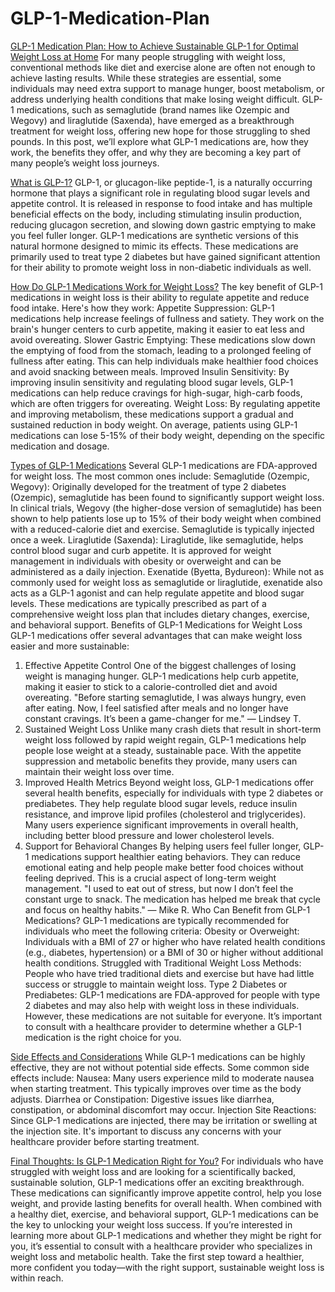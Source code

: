 # GLP-1-Medication-Plan

[GLP-1 Medication Plan: How to Achieve Sustainable GLP-1 for Optimal Weight Loss at Home](https://www.offerplox.com/weight-loss/center-for-medical-weight-loss/)
For many people struggling with weight loss, conventional methods like diet and exercise alone are often not enough to achieve lasting results. While these strategies are essential, some individuals may need extra support to manage hunger, boost metabolism, or address underlying health conditions that make losing weight difficult. GLP-1 medications, such as semaglutide (brand names like Ozempic and Wegovy) and liraglutide (Saxenda), have emerged as a breakthrough treatment for weight loss, offering new hope for those struggling to shed pounds.
In this post, we’ll explore what GLP-1 medications are, how they work, the benefits they offer, and why they are becoming a key part of many people’s weight loss journeys.

[What is GLP-1?](https://www.offerplox.com/weight-loss/center-for-medical-weight-loss/)
GLP-1, or glucagon-like peptide-1, is a naturally occurring hormone that plays a significant role in regulating blood sugar levels and appetite control. It is released in response to food intake and has multiple beneficial effects on the body, including stimulating insulin production, reducing glucagon secretion, and slowing down gastric emptying to make you feel fuller longer.
GLP-1 medications are synthetic versions of this natural hormone designed to mimic its effects. These medications are primarily used to treat type 2 diabetes but have gained significant attention for their ability to promote weight loss in non-diabetic individuals as well.

[How Do GLP-1 Medications Work for Weight Loss?](https://www.offerplox.com/weight-loss/center-for-medical-weight-loss/)
The key benefit of GLP-1 medications in weight loss is their ability to regulate appetite and reduce food intake. Here's how they work:
Appetite Suppression: GLP-1 medications help increase feelings of fullness and satiety. They work on the brain's hunger centers to curb appetite, making it easier to eat less and avoid overeating.
Slower Gastric Emptying: These medications slow down the emptying of food from the stomach, leading to a prolonged feeling of fullness after eating. This can help individuals make healthier food choices and avoid snacking between meals.
Improved Insulin Sensitivity: By improving insulin sensitivity and regulating blood sugar levels, GLP-1 medications can help reduce cravings for high-sugar, high-carb foods, which are often triggers for overeating.
Weight Loss: By regulating appetite and improving metabolism, these medications support a gradual and sustained reduction in body weight. On average, patients using GLP-1 medications can lose 5-15% of their body weight, depending on the specific medication and dosage.

[Types of GLP-1 Medications](https://www.offerplox.com/weight-loss/center-for-medical-weight-loss/)
Several GLP-1 medications are FDA-approved for weight loss. The most common ones include:
Semaglutide (Ozempic, Wegovy): Originally developed for the treatment of type 2 diabetes (Ozempic), semaglutide has been found to significantly support weight loss. In clinical trials, Wegovy (the higher-dose version of semaglutide) has been shown to help patients lose up to 15% of their body weight when combined with a reduced-calorie diet and exercise. Semaglutide is typically injected once a week.
Liraglutide (Saxenda): Liraglutide, like semaglutide, helps control blood sugar and curb appetite. It is approved for weight management in individuals with obesity or overweight and can be administered as a daily injection.
Exenatide (Byetta, Bydureon): While not as commonly used for weight loss as semaglutide or liraglutide, exenatide also acts as a GLP-1 agonist and can help regulate appetite and blood sugar levels.
These medications are typically prescribed as part of a comprehensive weight loss plan that includes dietary changes, exercise, and behavioral support.
Benefits of GLP-1 Medications for Weight Loss
GLP-1 medications offer several advantages that can make weight loss easier and more sustainable:
1. Effective Appetite Control
One of the biggest challenges of losing weight is managing hunger. GLP-1 medications help curb appetite, making it easier to stick to a calorie-controlled diet and avoid overeating.
"Before starting semaglutide, I was always hungry, even after eating. Now, I feel satisfied after meals and no longer have constant cravings. It’s been a game-changer for me." — Lindsey T.
2. Sustained Weight Loss
Unlike many crash diets that result in short-term weight loss followed by rapid weight regain, GLP-1 medications help people lose weight at a steady, sustainable pace. With the appetite suppression and metabolic benefits they provide, many users can maintain their weight loss over time.
3. Improved Health Metrics
Beyond weight loss, GLP-1 medications offer several health benefits, especially for individuals with type 2 diabetes or prediabetes. They help regulate blood sugar levels, reduce insulin resistance, and improve lipid profiles (cholesterol and triglycerides). Many users experience significant improvements in overall health, including better blood pressure and lower cholesterol levels.
4. Support for Behavioral Changes
By helping users feel fuller longer, GLP-1 medications support healthier eating behaviors. They can reduce emotional eating and help people make better food choices without feeling deprived. This is a crucial aspect of long-term weight management.
"I used to eat out of stress, but now I don’t feel the constant urge to snack. The medication has helped me break that cycle and focus on healthy habits." — Mike R.
Who Can Benefit from GLP-1 Medications?
GLP-1 medications are typically recommended for individuals who meet the following criteria:
Obesity or Overweight: Individuals with a BMI of 27 or higher who have related health conditions (e.g., diabetes, hypertension) or a BMI of 30 or higher without additional health conditions.
Struggled with Traditional Weight Loss Methods: People who have tried traditional diets and exercise but have had little success or struggle to maintain weight loss.
Type 2 Diabetes or Prediabetes: GLP-1 medications are FDA-approved for people with type 2 diabetes and may also help with weight loss in these individuals.
However, these medications are not suitable for everyone. It’s important to consult with a healthcare provider to determine whether a GLP-1 medication is the right choice for you.

[Side Effects and Considerations](https://www.offerplox.com/weight-loss/center-for-medical-weight-loss/)
While GLP-1 medications can be highly effective, they are not without potential side effects. Some common side effects include:
Nausea: Many users experience mild to moderate nausea when starting treatment. This typically improves over time as the body adjusts.
Diarrhea or Constipation: Digestive issues like diarrhea, constipation, or abdominal discomfort may occur.
Injection Site Reactions: Since GLP-1 medications are injected, there may be irritation or swelling at the injection site.
It's important to discuss any concerns with your healthcare provider before starting treatment.

[Final Thoughts: Is GLP-1 Medication Right for You?](https://www.offerplox.com/weight-loss/center-for-medical-weight-loss/)
For individuals who have struggled with weight loss and are looking for a scientifically backed, sustainable solution, GLP-1 medications offer an exciting breakthrough. These medications can significantly improve appetite control, help you lose weight, and provide lasting benefits for overall health. When combined with a healthy diet, exercise, and behavioral support, GLP-1 medications can be the key to unlocking your weight loss success.
If you’re interested in learning more about GLP-1 medications and whether they might be right for you, it’s essential to consult with a healthcare provider who specializes in weight loss and metabolic health. Take the first step toward a healthier, more confident you today—with the right support, sustainable weight loss is within reach.
